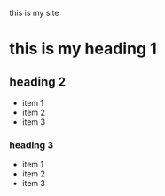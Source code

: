 this is my site
# this is my heading 1

## heading 2
- item 1
- item 2
- item 3

### heading 3
- item 1
- item 2
- item 3
